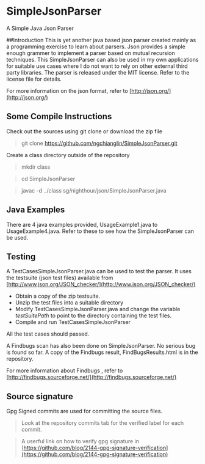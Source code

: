 # SimpleJsonParser
A Simple Java Json Parser

##Introduction
This is yet another java based json parser created mainly as a programming exercise to learn about parsers. Json provides a simple enough grammer to implement a parser based on mutual recursion techniques. This SimpleJsonParser can also be used in my own applications for suitable use cases where I do not want to rely on other external third party libraries. 
The parser is released under the MIT license. Refer to the license file for details.

For more information on the json format, refer to [http://json.org/](http://json.org/)


## Some Compile Instructions
Check out the sources using git clone or download the zip file

>git clone https://github.com/ngchianglin/SimpleJsonParser.git

Create a class directory outside of the repository
>mkdir class 

>cd SimpleJsonParser

>javac -d ../class sg/nighthour/json/SimpleJsonParser.java

## Java Examples 
There are 4 java examples provided, UsageExample1.java to UsageExample4.java.  Refer to these to see how the SimpleJsonParser can be used. 


## Testing

A TestCasesSimpleJsonParser.java can be used to test the parser. It uses the testsuite (json test files) available from [http://www.json.org/JSON_checker/](http://www.json.org/JSON_checker/)

* Obtain a copy of the zip testsuite. 
* Unzip the test files into a suitable directory
* Modify TestCasesSimpleJsonParser.java and change the variable _testSuitePath_ to point to the directory containing the test files.
* Compile and run TestCasesSimpleJsonParser

All the test cases should passed. 

A Findbugs scan has also been done on SimpleJsonParser.  No serious bug is found so far. A copy of the Findbugs result, FindBugsResults.html is in the repository. 

For more information about Findbugs , refer to 
[http://findbugs.sourceforge.net/](http://findbugs.sourceforge.net/)


## Source signature
Gpg Signed commits are used for committing the source files. 

> Look at the repository commits tab for the verified label for each commit. 

> A userful link on how to verify gpg signature in  [https://github.com/blog/2144-gpg-signature-verification](https://github.com/blog/2144-gpg-signature-verification)


